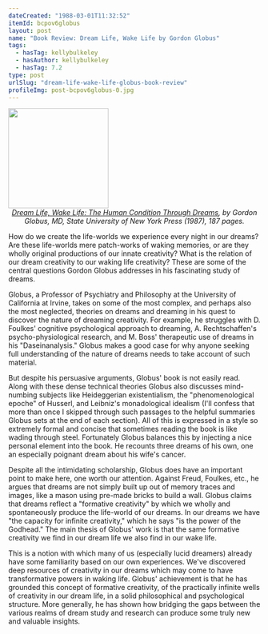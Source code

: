 ```yaml
---
dateCreated: "1988-03-01T11:32:52"
itemId: bcpov6globus
layout: post
name: "Book Review: Dream Life, Wake Life by Gordon Globus"
tags:
  - hasTag: kellybulkeley
  - hasAuthor: kellybulkeley
  - hasTag: 7.2
type: post
urlSlug: "dream-life-wake-life-globus-book-review"
profileImg: post-bcpov6globus-0.jpg
---
```


<img src="../images/post-bcpov6globus-0.jpg" width="200px" height="auto"/>
<!--nopreview--><div class="caption" style="text-align: center;"><i><a href="https://www.goodreads.com/book/show/10853175-dream-life-wake-life">Dream Life, Wake Life: The Human Condition Through Dreams</a>, by Gordon Globus, MD, State University of New York Press (1987), 187 pages.</i></div><!--/nopreview-->

How do we create the life-worlds we experience every night in our dreams? Are these life-worlds mere patch-works of waking memories, or are they wholly original productions of our innate creativity? What is the relation of our dream creativity to our waking life creativity? These are some of the central questions Gordon Globus addresses in his fascinating study of dreams. 

Globus, a Professor of Psychiatry and Philosophy at the University of California at Irvine, takes on some of the most complex, and perhaps also the most neglected, theories on dreams and dreaming in his quest to discover the nature of dreaming creativity. For example, he struggles with D. Foulkes' cognitive psychological approach to dreaming, A. Rechtschaffen's psycho-physiological research, and M. Boss' therapeutic use of dreams in his "Daseinanalysis." Globus makes a good case for why anyone seeking full understanding of the nature of dreams needs to take account of such material. 

But despite his persuasive arguments, Globus' book is not easily read. Along with these dense technical theories Globus also discusses mind-numbing subjects like Heideggerian existentialism, the "phenomenological epoche" of Husserl, and Leibniz's monadological idealism (I'll confess that more than once I skipped through such passages to the helpful summaries Globus sets at the end of each section). All of this is expressed in a style so extremely formal and concise that sometimes reading the book is like wading through steel. Fortunately Globus balances this by injecting a nice personal element into the book. He recounts three dreams of his own, one an especially poignant dream about his wife's cancer. 

Despite all the intimidating scholarship, Globus does have an important point to make here, one worth our attention. Against Freud, Foulkes, etc., he argues that dreams are not simply built up out of memory traces and images, like a mason using pre-made bricks to build a wall. Globus claims that dreams reflect a "formative creativity" by which we wholly and spontaneously produce the life-world of our dreams. In our dreams we have "the capacity for infinite creativity," which he says "is the power of the Godhead." The main thesis of Globus' work is that the same formative creativity we find in our dream life we also find in our wake life.

This is a notion with which many of us (especially lucid dreamers) already have some familiarity based on our own experiences. We've discovered deep resources of creativity in our dreams which may come to have transformative powers in waking life. Globus' achievement is that he has grounded this concept of formative creativity, of the practically infinite wells of creativity in our dream life, in a solid philosophical and psychological structure. More generally, he has shown how bridging the gaps between the various realms of dream study and research can produce some truly new and valuable insights.
